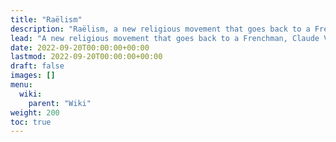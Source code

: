 ```yaml
---
title: "Raëlism"
description: "Raëlism, a new religious movement that goes back to a Frenchman, Claude Vorhillon, that avowedly met the representative of an extraterrestrial civilization, Yahweh, in 1973 and subsequent years. He gradually adopted the name Raël and wrote down the dialogues that happened during all the encounters in a number of books that anyone can read today. The premise of the Raëlian faith is that most religions are witnessing the doings of a god-like advanced extraterrestrial civilization that terraformed Earth some 25'000 years ago and subsequently synthetically created life on Earth as described in the Biblical Genesis and other creation myths."
lead: "A new religious movement that goes back to a Frenchman, Claude Vorhillon, that avowedly met the representative of an extraterrestrial civilization, Yahweh, in 1973 and subsequent years. He gradually adopted the name Raël and wrote down the dialogues that happened during all the encounters in a number of books that anyone can read today. The premise of the Raëlian faith is that most religions are witnessing the doings of a god-like advanced extraterrestrial civilization that terraformed Earth some 25'000 years ago and subsequently synthetically created life on Earth as described in the Biblical Genesis and other creation myths."
date: 2022-09-20T00:00:00+00:00
lastmod: 2022-09-20T00:00:00+00:00
draft: false
images: []
menu:
  wiki:
    parent: "Wiki"
weight: 200
toc: true
---
```

